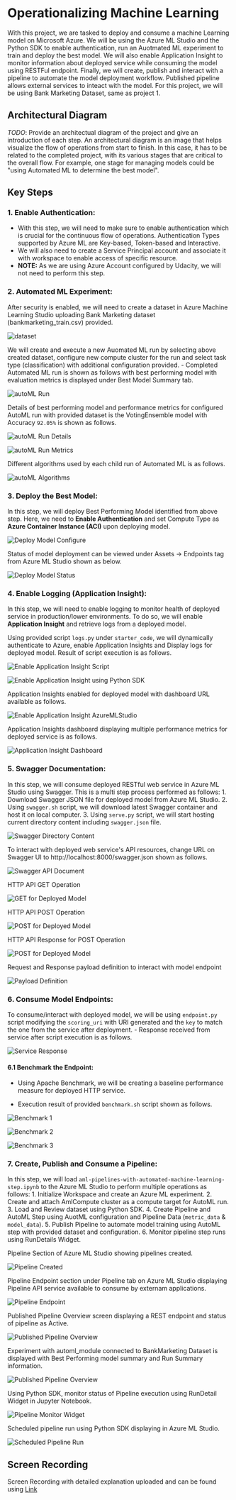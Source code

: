 # Operationalizing Machine Learning

With this project, we are tasked to deploy and consume a machine Learning model on Microsoft Azure. We will be using the Azure ML Studio and the Python SDK to enable authentication, run an Auotmated ML experiment to train and deploy the best model. We will also enable Application Insight to monitor information about deployed service while consuming the model using RESTFul endpoint. Finally, we will create, publish and interact with a pipeline to automate the model deployment workflow. Published pipeline allows external services to inteact with the model. For this project, we will be using Bank Marketing Dataset, same as project 1.

## Architectural Diagram
*TODO*: Provide an architectual diagram of the project and give an introduction of each step. An architectural diagram is an image that helps visualize the flow of operations from start to finish. In this case, it has to be related to the completed project, with its various stages that are critical to the overall flow. For example, one stage for managing models could be "using Automated ML to determine the best model". 

## Key Steps

### 1. Enable Authentication:

- With this step, we will need to make sure to enable authentication which is crucial for the continuous flow of operations. Authentication Types supported by Azure ML are Key-based, Token-based and Interactive.
-  We will also need to create a Service Principal account and associate it with workspace to enable access of specific resource.
- **NOTE:** As we are using Azure Account configured by Udacity, we will not need to perform this step.

### 2. Automated ML Experiment:

After security is enabled, we will need to create a dataset in Azure Machine Learning Studio uploading Bank Marketing dataset (bankmarketing_train.csv) provided.

![dataset](Results/Step2/1_Dataset.JPG)

We will create and execute a new Auomated ML run by selecting above created dataset, configure new compute cluster for the run and select task type (classification) with additional configuration provided. 
	- Completed Automated ML run is shown as follows with best performing model with evaluation metrics is displayed under Best Model Summary tab.

![autoML Run](Results/Step2/AutoML_RunCompleted_2.JPG)

Details of best performing model and performance metrics for configured AutoML run with provided dataset is the VotingEnsemble model with Accuracy `92.05%` is shown as follows.

![autoML Run Details](Results/Step2/AutoML_BestPerformingModel_Detail.JPG)

![autoML Run Metrics](Results/Step2/AutoML_BestPerformingModels_Metrics.JPG)

Different algorithms used by each child run of Automated ML is as follows.

![autoML Algorithms](Results/Step2/AutoML_BestPerformingModels_2.JPG)

### 3. Deploy the Best Model:

In this step, we will deploy Best Performing Model identified from above step. Here, we need to **Enable Authentication** and set Compute Type as **Azure Container Instance (ACI)** upon deploying model.

![Deploy Model Configure](Results/Step3/AutomML_RunDeploy.JPG)

Status of model deployment can be viewed under Assets -> Endpoints tag from Azure ML Studio shown as below.
 
![Deploy Model Status](Results/Step4/Deploy_Completed.jpg)

### 4. Enable Logging (Application Insight):

In this step, we will need to enable logging to monitor health of deployed service in production/lower environments. To do so, we will enable **Application Insight** and retrieve logs from a deployed model.

Using provided script `logs.py` under `starter_code`, we will dynamically authenticate to Azure, enable Application Insights and Display logs for deployed model. Result of script execution is as follows.

![Enable Application Insight Script](Results/Step4/Deploy_ScriptEnableAppInsight.PNG)

![Enable Application Insight using Python SDK](Results/Step4/Deploy_EnableApplicationInsight_Terminal.jpg)

Application Insights enabled for deployed model with dashboard URL available as follows.

![Enable Application Insight AzureMLStudio](Results/Step4/Deploy_EnableApplicationInsight.PNG)

Application Insights dashboard displaying multiple performance metrics for deployed service is as follows.

![Application Insight Dashboard](Results/Step4/Deploy_ApplicationInsight_Dashboard.PNG)

### 5. Swagger Documentation:

In this step, we will consume deployed RESTful web service in Azure ML Studio using Swagger. This is a multi step process performed as follows:
	1. Download Swagger JSON file for deployed model from Azure ML Studio.
	2. Using `swagger.sh` script, we will download latest Swagger container and host it on local computer.
	3. Using `serve.py` script, we will start hosting current directory content including `swagger.json` file.
	
![Swagger Directory Content](Results/Step5/Swagger_DirectoryContent.PNG)

To interact with deployed web service's API resources, change URL on Swagger UI to http://localhost:8000/swagger.json shown as follows.

![Swagger API Document](Results/Step5/Swagger_APIDocument.PNG)

HTTP API GET Operation

![GET for Deployed Model](Results/Step5/Swagger_GET.PNG)

HTTP API POST Operation

![POST for Deployed Model](Results/Step5/Swagger_POST.PNG)

HTTP API Response for POST Operation

![POST for Deployed Model](Results/Step5/Swagger_POST_Response.PNG)

Request and Response payload definition to interact with model endpoint

![Payload Definition](Results/Step5/Swagger_ModelDefaults.PNG)

### 6. Consume Model Endpoints:

To consume/interact with deployed model, we will be using `endpoint.py` script modifying the `scoring_uri` with URI generated and the `key` to match the one from the service after deployment.
	- Response received from service after script execution is as follows.

![Service Response](Results/Step6/ConsumeEndpoint_Result.PNG)

#### 6.1 Benchmark the Endpoint:

- Using Apache Benchmark, we will be creating a baseline performance measure for deployed HTTP service.

- Execution result of provided `benchmark.sh` script shown as follows.

![Benchmark 1](Results/Step6/Benchmark_1.PNG)

![Benchmark 2](Results/Step6/Benchmark_2.PNG)

![Benchmark 3](Results/Step6/Benchmark_3.PNG)

### 7. Create, Publish and Consume a Pipeline:

In this step, we will load `aml-pipelines-with-automated-machine-learning-step.ipynb` to the Azure ML Studio to perform multiple operations as follows:
	1. Initialize Workspace and create an Azure ML experiment.
	2. Create and attach AmlCompute cluster as a compute target for AutoML run.
	3. Load and Review dataset using Python SDK.
	4. Create Pipeline and AutoML Step using AuotML configuration and Pipeline Data (`metric_data` & `model_data`).
	5. Publish Pipeline to automate model training using AutoML step with provided dataset and configuration.
	6. Monitor pipeline step runs using RunDetails Widget.

Pipeline Section of Azure ML Studio showing pipelines created.

![Pipeline Created](Results/Step7/Pipeline_AllRun_Completed.PNG)

Pipeline Endpoint section under Pipeline tab on Azure ML Studio displaying Pipeline API service available to consume by externam applications.

![Pipeline Endpoint](Results/Step7/Pipeline_Endpoint_4.PNG)

Published Pipeline Overview screen displaying a REST endpoint and status of pipeline as Active.

![Published Pipeline Overview](Results/Step7/PublishPipelineOverview.PNG)

Experiment with automl_module connected to BankMarketing Dataset is displayed with Best Performing model summary and Run Summary information.

![Published Pipeline Overview](Results/Step7/Pipeline_AutoML_Completed.PNG)

Using Python SDK, monitor status of Pipeline execution using RunDetail Widget in Jupyter Notebook.

![Pipeline Monitor Widget](Results/Step7/AutoML_RunCompleted_Widget.PNG)

Scheduled pipeline run using Python SDK displaying in Azure ML Studio.

![Scheduled Pipeline Run](Results/Step7/Pipeline_Monitor.PNG)

## Screen Recording
Screen Recording with detailed explanation uploaded and can be found using [Link](https://youtu.be/mCt8VI2WYgA)
